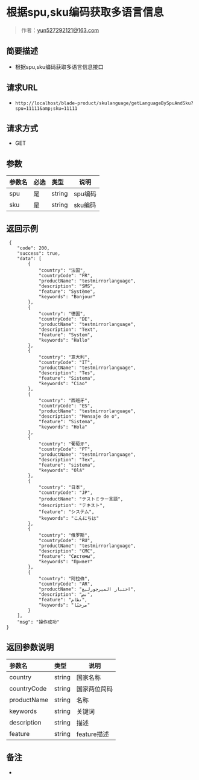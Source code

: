# 根据spu,sku编码获取多语言信息

> 作者：yun527292121@163.com

## 简要描述

- 根据spu,sku编码获取多语言信息接口

## 请求URL
- ` http://localhost/blade-product/skulanguage/getLanguageBySpuAndSku?spu=11111&amp;sku=11111 `
  
## 请求方式
- GET 

## 参数

|参数名|必选|类型|说明|
|:----    |:---|:----- |-----   |
|spu |是  |string |spu编码   |
|sku |是  |string | sku编码    |


## 返回示例 

``` 
 {
    "code": 200,
    "success": true,
    "data": [
        {
            "country": "法国",
            "countryCode": "FR",
            "productName": "testmirrorlanguage",
            "description": "SMS",
            "feature": "Système",
            "keywords": "Bonjour"
        },
        {
            "country": "德国",
            "countryCode": "DE",
            "productName": "testmirrorlanguage",
            "description": "Text",
            "feature": "System",
            "keywords": "Hallo"
        },
        {
            "country": "意大利",
            "countryCode": "IT",
            "productName": "testmirrorlanguage",
            "description": "Tes",
            "feature": "Sistema",
            "keywords": "Ciao"
        },
        {
            "country": "西班牙",
            "countryCode": "ES",
            "productName": "testmirrorlanguage",
            "description": "Mensaje de o",
            "feature": "Sistema",
            "keywords": "Hola"
        },
        {
            "country": "葡萄牙",
            "countryCode": "PT",
            "productName": "testmirrorlanguage",
            "description": "Tex",
            "feature": "sistema",
            "keywords": "Olá"
        },
        {
            "country": "日本",
            "countryCode": "JP",
            "productName": "テストミラー言語",
            "description": "テキスト",
            "feature": "システム",
            "keywords": "こんにちは"
        },
        {
            "country": "俄罗斯",
            "countryCode": "RU",
            "productName": "testmirrorlanguage",
            "description": "СМС",
            "feature": "Системы",
            "keywords": "Привет"
        },
        {
            "country": "阿拉伯",
            "countryCode": "AR",
            "productName": "اختبار الميرجورليغ",
            "description": "نص",
            "feature": "نظام",
            "keywords": "مرحبًا"
        }
    ],
    "msg": "操作成功"
}
```

## 返回参数说明 

|参数名|类型|说明|
|:-----  |:-----|-----                           |
|country |string   |国家名称 |
|countryCode |string   |国家两位简码  |
|productName |string   |名称  |
|keywords |string   |关键词  |
|description |string   |描述  |
|feature |string   |feature描述  |

## 备注 

-